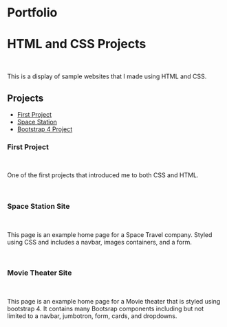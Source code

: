 # Portfolio

<h1>HTML and CSS Projects </h1>
<br><p>This is a display of sample websites that I made using HTML and CSS. </p>

<h2>Projects</h2>
<ul>
    <li><a href="https://github.com/shoosTGIT/Project"> First Project </a></li>
    <li><a href="https://github.com/shoosTGIT/HTML-and-CSS-Projects"> Space Station </a></li>
    <li><a href="https://github.com/shoosTGIT/bootstrap4_project"> Bootstrap 4 Project </a></li>
</ul>
<h3> First Project </h3>
<br><p> One of the first projects that introduced me to both CSS and HTML. </p>
<br><h3> Space Station Site </h3>
<br><p> This page is an example home page for a Space Travel company. Styled using CSS and includes a navbar, images containers, and a form.</p>
<br><h3> Movie Theater Site </h3>
<br><p> This page is an example home page for a Movie theater that is styled using bootstrap 4. It contains many Bootsrap components including but not limited to a navbar, jumbotron, form, cards, and dropdowns.</p>
